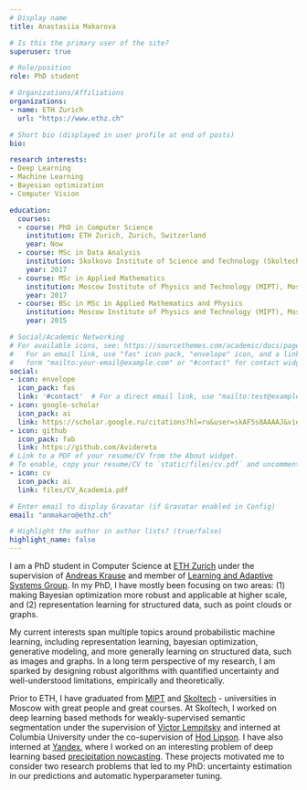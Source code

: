 ```yaml
---
# Display name
title: Anastasiia Makarova

# Is this the primary user of the site?
superuser: true

# Role/position
role: PhD student

# Organizations/Affiliations
organizations:
- name: ETH Zurich
  url: "https://www.ethz.ch"

# Short bio (displayed in user profile at end of posts)
bio: 

research interests:
- Deep Learning
- Machine Learning
- Bayesian optimization
- Computer Vision

education:
  courses:
  - course: PhD in Computer Science
    institution: ETH Zurich, Zurich, Switzerland
    year: Now
  - course: MSc in Data Analysis
    institution: Skolkovo Institute of Science and Technology (Skoltech), Moscow, Russia
    year: 2017
  - course: MSc in Applied Mathematics
    institution: Moscow Institute of Physics and Technology (MIPT), Moscow, Russia
    year: 2017
  - course: BSc in MSc in Applied Mathematics and Physics
    institution: Moscow Institute of Physics and Technology (MIPT), Moscow, Russia
    year: 2015

# Social/Academic Networking
# For available icons, see: https://sourcethemes.com/academic/docs/page-builder/#icons
#   For an email link, use "fas" icon pack, "envelope" icon, and a link in the
#   form "mailto:your-email@example.com" or "#contact" for contact widget.
social:
- icon: envelope
  icon_pack: fas
  link: '#contact'  # For a direct email link, use "mailto:test@example.org".
- icon: google-scholar
  icon_pack: ai
  link: https://scholar.google.ru/citations?hl=ru&user=skAF5s8AAAAJ&view_op=list_works&gmla=AJsN-F7ZMIIOPtI0dfTaUtxvryN0EkODdMAKCCYXncq6cfEAZ3UUrjLW9tSkM3wWJFVD2cYo4ujIZ09UYEx9_fzAG57qreX-4t3l_aAXGMgCmPzPWnwC9YpYHhVKkiAAxUfue5EGtJGhqbEln5efDqFp07QhwM0U8MRc-jkN8aiqK4n8IDWcpjdaCPHyou62oZenH7CiKo9zO1MLh5Yopvv1ooGO2vGrDw
- icon: github
  icon_pack: fab
  link: https://github.com/Avidereta
# Link to a PDF of your resume/CV from the About widget.
# To enable, copy your resume/CV to `static/files/cv.pdf` and uncomment the lines below.
- icon: cv
  icon_pack: ai
  link: files/CV_Academia.pdf

# Enter email to display Gravatar (if Gravatar enabled in Config)
email: "anmakaro@ethz.ch"

# Highlight the author in author lists? (true/false)
highlight_name: false
---
```


I am a PhD student in Computer Science at [ETH Zurich](https://ethz.ch) under the supervision of [Andreas Krause](https://scholar.google.com/citations?user=eDHv58AAAAAJ&hl=en)
and member of [Learning and Adaptive Systems Group](https://las.inf.ethz.ch/). In my PhD, I have mostly been focusing on two areas: (1) making Bayesian optimization more robust and applicable at higher scale, and (2) representation learning for structured data, such as ​point clouds or graphs.


My current interests span multiple topics around probabilistic machine learning, including representation learning, bayesian optimization, generative modeling, and more generally learning on structured data, such as images and graphs. In a long term perspective of my research, I am sparked by designing robust algorithms with quantified uncertainty and well-understood limitations, empirically and theoretically.

Prior to ETH, I have graduated from 
[MIPT](https://en.wikipedia.org/wiki/Moscow_Institute_of_Physics_and_Technology) and 
[Skoltech](https://www.skoltech.ru/en) - universities in Moscow with great people and great courses.
 At Skoltech, I worked on deep learning based methods for weakly-supervised semantic 
segmentation under the supervision of 
[Victor Lempitsky](https://scholar.google.ru/citations?user=gYYVokYAAAAJ&hl=en) 
and interned at Columbia University under the co-supervision of [Hod Lipson](https://scholar.google.com/citations?user=F_Go4V4AAAAJ&hl=en). 
I have also interned at [Yandex](https://en.wikipedia.org/wiki/Yandex), where I worked on an interesting problem of deep learning based 
[precipitation nowcasting](https://yandex.ru/pogoda/moscow/maps/nowcast?le_Lightning=1&ll=39.740119_56.398348&z=7). These projects motivated me to consider two research problems that led to my PhD: uncertainty estimation in our predictions and automatic hyperparameter tuning.